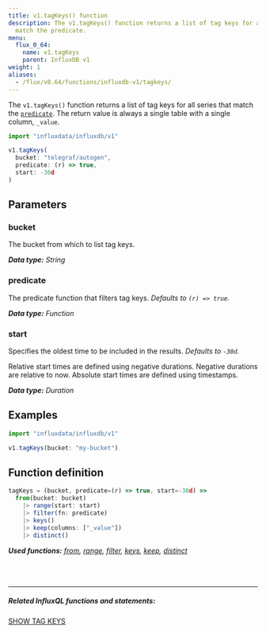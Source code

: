 ```yaml
---
title: v1.tagKeys() function
description: The v1.tagKeys() function returns a list of tag keys for all series that
  match the predicate.
menu:
  flux_0_64:
    name: v1.tagKeys
    parent: InfluxDB v1
weight: 1
aliases:
  - /flux/v0.64/functions/influxdb-v1/tagkeys/
---
```


The `v1.tagKeys()` function returns a list of tag keys for all series that match the [`predicate`](#predicate).
The return value is always a single table with a single column, `_value`.

```js
import "influxdata/influxdb/v1"

v1.tagKeys(
  bucket: "telegraf/autogen",
  predicate: (r) => true,
  start: -30d
)
```

## Parameters

### bucket
The bucket from which to list tag keys.

_**Data type:** String_

### predicate
The predicate function that filters tag keys.
_Defaults to `(r) => true`._

_**Data type:** Function_

### start
Specifies the oldest time to be included in the results.
_Defaults to `-30d`._

Relative start times are defined using negative durations.
Negative durations are relative to now.
Absolute start times are defined using timestamps.

_**Data type:** Duration_

## Examples
```js
import "influxdata/influxdb/v1"

v1.tagKeys(bucket: "my-bucket")
```


## Function definition
```js
tagKeys = (bucket, predicate=(r) => true, start=-30d) =>
  from(bucket: bucket)
    |> range(start: start)
    |> filter(fn: predicate)
    |> keys()
    |> keep(columns: ["_value"])
    |> distinct()
```

_**Used functions:**
[from](/flux/v0.64/stdlib/built-in/inputs/from/),
[range](/flux/v0.64/stdlib/built-in/transformations/range/),
[filter](/flux/v0.64/stdlib/built-in/transformations/filter/),
[keys](/flux/v0.64/stdlib/built-in/transformations/keys/),
[keep](/flux/v0.64/stdlib/built-in/transformations/keep/),
[distinct](/flux/v0.64/stdlib/built-in/transformations/selectors/distinct)_

<hr style="margin-top:4rem"/>

##### Related InfluxQL functions and statements:
[SHOW TAG KEYS](/influxdb/latest/query_language/schema_exploration#show-tag-keys)

